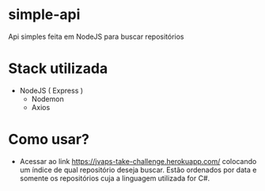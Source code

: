 # simple-api
Api simples feita em NodeJS para buscar repositórios

# Stack utilizada
- NodeJS ( Express )
  - Nodemon
  - Axios

# Como usar?
- Acessar ao link https://jvaps-take-challenge.herokuapp.com/ colocando um índice de qual repositório deseja buscar. Estão ordenados por data e somente os repositórios cuja a linguagem utilizada for C#.
